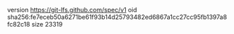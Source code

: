 version https://git-lfs.github.com/spec/v1
oid sha256:fe7eceb50a6271be61f93b14d25793482ed6867a1cc27cc95fb1397a8fc82c18
size 23319
